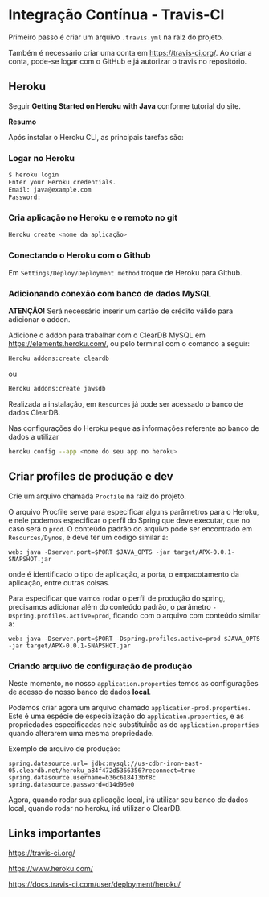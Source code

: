 # Integração Contínua - Travis-CI

Primeiro passo é criar um arquivo <code>.travis.yml</code> na raiz do projeto.

Também é necessário criar uma conta em <link>https://travis-ci.org/</link>. Ao criar a conta, pode-se logar com o GitHub e já autorizar o travis no repositório.

## Heroku

Seguir <b>Getting Started on Heroku with Java</b> conforme tutorial do site.

<b> Resumo </b>

Após instalar o Heroku CLI, as principais tarefas são:

### Logar no Heroku

```bash 
$ heroku login
Enter your Heroku credentials.
Email: java@example.com
Password:
```

### Cria aplicação no Heroku e o remoto no git

```bash
Heroku create <nome da aplicação>
```

### Conectando o Heroku com o Github

Em <code>Settings/Deploy/Deployment method</code> troque de Heroku para Github.

### Adicionando conexão com banco de dados MySQL

<b>ATENÇÃO!</b> Será necessário inserir um cartão de crédito válido para adicionar o addon.

Adicione o addon para trabalhar com o ClearDB MySQL em <link>https://elements.heroku.com/</link>, ou pelo terminal com o 
comando a seguir:

```bash
Heroku addons:create cleardb
```
ou
```bash
Heroku addons:create jawsdb
```

Realizada a instalação, em <code>Resources</code> já pode ser acessado o banco de dados ClearDB.

Nas configurações do Heroku pegue as informações referente ao banco de dados a utilizar
```bash
heroku config --app <nome do seu app no heroku>
```

## Criar profiles de produção e dev

Crie um arquivo chamada <code>Procfile</code> na raiz do projeto.

O arquivo Procfile serve para especificar alguns parâmetros para o Heroku, e nele podemos especificar o perfil do Spring 
que deve executar, que no caso será o <code>prod</code>. O conteúdo padrão do arquivo pode ser encontrado em 
<code> Resources/Dynos</code>, e deve ter um código similar a:

```
web: java -Dserver.port=$PORT $JAVA_OPTS -jar target/APX-0.0.1-SNAPSHOT.jar
```
onde é identificado o tipo de aplicação, a porta, o empacotamento da aplicação, entre outras coisas.

Para especificar que vamos rodar o perfil de produção do spring, precisamos adicionar além do conteúdo padrão, o parâmetro
<code>-Dspring.profiles.active=prod</code>, ficando com o arquivo com conteúdo similar a: 

```
web: java -Dserver.port=$PORT -Dspring.profiles.active=prod $JAVA_OPTS -jar target/APX-0.0.1-SNAPSHOT.jar
```

### Criando arquivo de configuração de produção

Neste momento, no nosso <code>application.properties</code> temos as configurações de acesso do nosso banco de dados <b>local</b>.

Podemos criar agora um arquivo chamado <code>application-prod.properties</code>. Este é uma espécie de especialização
do <code>application.properties</code>, e as propriedades especificadas nele substituirão as do 
<code>application.properties</code> quando alterarem uma mesma propriedade.

Exemplo de arquivo de produção:

```
spring.datasource.url= jdbc:mysql://us-cdbr-iron-east-05.cleardb.net/heroku_a84f472d5366356?reconnect=true
spring.datasource.username=b36c618413bf8c
spring.datasource.password=d14d96e0
```

Agora, quando rodar sua aplicação local, irá utilizar seu banco de dados local, quando rodar no heroku, 
irá utilizar o ClearDB.

## Links importantes

https://travis-ci.org/

https://www.heroku.com/

https://docs.travis-ci.com/user/deployment/heroku/




